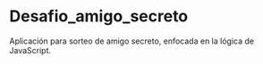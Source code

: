 # Desafio_amigo_secreto
Aplicación para sorteo de amigo secreto, enfocada en la lógica de JavaScript.
